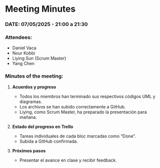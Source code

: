 # **Meeting Minutes**

### **DATE: 07/05/2025 - 21:00 a 21:30**  
### **Attendees:**  
- Daniel Vaca  
- Nour Kobbi  
- Liying Sun (Scrum Master)  
- Yang Chen  

### **Minutes of the meeting:**  
1. **Acuerdos y progreso**  
   - Todos los miembros han terminado sus respectivos códigos UML y diagramas.  
   - Los archivos se han subido correctamente a GitHub.  
   - Liying, como Scrum Master, ha preparado la presentación para mañana.  

2. **Estado del progreso en Trello**  
   - Tareas individuales de cada bloc marcadas como “Done”.  
   - Subida a GitHub confirmada.  

3. **Próximos pasos**  
   - Presentar el avance en clase y recibir feedback.  

